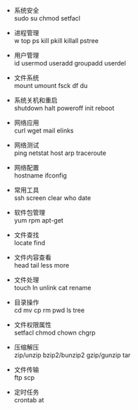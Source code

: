 * 系统安全  
sudo su chmod setfacl

* 进程管理  
w top ps kill pkill killall pstree

* 用户管理  
id usermod useradd groupadd userdel

* 文件系统  
mount umount fsck df du

* 系统关机和重启  
shutdown halt poweroff init reboot

* 网络应用  
curl wget mail elinks

* 网络测试  
ping netstat host arp traceroute

* 网络配置  
hostname ifconfig

* 常用工具  
ssh screen clear who date 

* 软件包管理  
yum rpm apt-get

* 文件查找  
locate find

* 文件内容查看  
head tail less more

* 文件处理  
touch ln unlink cat rename

* 目录操作  
cd mv cp rm pwd ls tree

* 文件权限属性  
setfacl chmod chown chgrp

* 压缩解压  
zip/unzip bzip2/bunzip2 gzip/gunzip tar

* 文件传输  
ftp scp

* 定时任务  
crontab at
